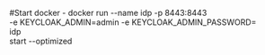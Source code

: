 #Start docker -
docker run --name idp -p 8443:8443 \
 -e KEYCLOAK_ADMIN=admin -e KEYCLOAK_ADMIN_PASSWORD=<password> \
 idp \
 start --optimized
